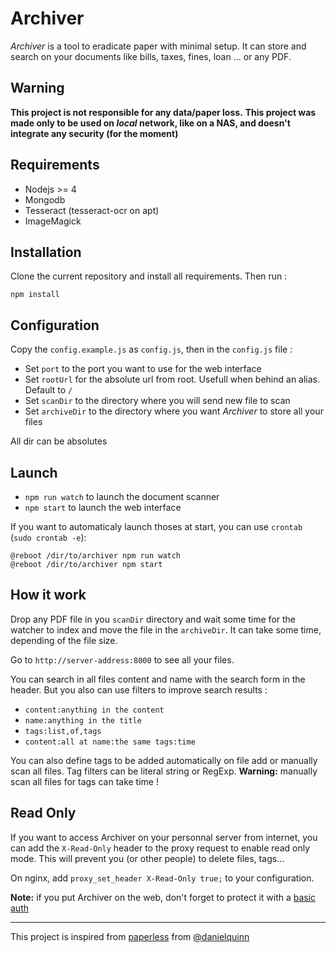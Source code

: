 # Archiver

*Archiver* is a tool to eradicate paper with minimal setup. It can store and search on your documents like bills, taxes, fines, loan ... or any PDF.

## Warning

**This project is not responsible for any data/paper loss.**
**This project was made only to be used on *local* network, like on a NAS, and doesn't integrate any security (for the moment)**


## Requirements
- Nodejs >= 4
- Mongodb
- Tesseract (tesseract-ocr on apt)
- ImageMagick

## Installation
Clone the current repository and install all requirements. Then run :

```
npm install
```

## Configuration

Copy the `config.example.js` as `config.js`, then in the `config.js` file :
- Set `port` to the port you want to use for the web interface
- Set `rootUrl` for the absolute url from root. Usefull when behind an alias. Default to `/`
- Set `scanDir` to the directory where you will send new file to scan
- Set `archiveDir` to the directory where you want *Archiver* to store all your files

All dir can be absolutes

## Launch

- `npm run watch` to launch the document scanner
- `npm start` to launch the web interface

If you want to automaticaly launch thoses at start, you can use `crontab` (`sudo crontab -e`):
```
@reboot /dir/to/archiver npm run watch
@reboot /dir/to/archiver npm start
```

## How it work

Drop any PDF file in you `scanDir` directory and wait some time for the watcher to index and move the file in the `archiveDir`. It can take some time, depending of the file size.

Go to `http://server-address:8000` to see all your files.

You can search in all files content and name with the search form in the header. But you also can use filters to improve search results :
- `content:anything in the content`
- `name:anything in the title`
- `tags:list,of,tags`
- `content:all at name:the same tags:time`

You can also define tags to be added automatically on file add or manually scan all files. Tag filters can be literal string or RegExp.
**Warning:** manually scan all files for tags can take time !

## Read Only

If you want to access Archiver on your personnal server from internet, you can add the `X-Read-Only` header to the proxy request to enable read only mode.
This will prevent you (or other people) to delete files, tags...

On nginx, add `proxy_set_header X-Read-Only true;` to your configuration.

**Note:** if you put Archiver on the web, don't forget to protect it with a [basic auth](https://en.wikipedia.org/wiki/Basic_access_authentication)

* * *

This project is inspired from [paperless](https://github.com/danielquinn/paperless) from [@danielquinn](https://github.com/danielquinn)

